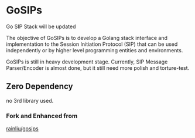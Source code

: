GoSIPs
======
Go SIP Stack will be updated

The objective of GoSIPs is to develop a Golang stack interface and implementation to the Session Initiation Protocol (SIP) that can be used independently or by higher level programming entities and environments.


GoSIPs is still in heavy development stage. Currently, SIP Message Parser/Encoder is almost done, but it still need more polish and torture-test.


## Zero Dependency

no 3rd library used.

### Fork and Enhanced from

[rainliu/gosips](https://github.com/rainliu/gosips)
